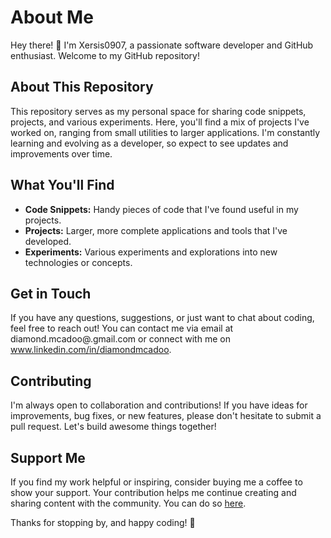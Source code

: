 # About Me

Hey there! 👋 I'm Xersis0907, a passionate software developer and GitHub enthusiast. Welcome to my GitHub repository!

## About This Repository

This repository serves as my personal space for sharing code snippets, projects, and various experiments. Here, you'll find a mix of projects I've worked on, ranging from small utilities to larger applications. I'm constantly learning and evolving as a developer, so expect to see updates and improvements over time.

## What You'll Find

- **Code Snippets:** Handy pieces of code that I've found useful in my projects.
- **Projects:** Larger, more complete applications and tools that I've developed.
- **Experiments:** Various experiments and explorations into new technologies or concepts.

## Get in Touch

If you have any questions, suggestions, or just want to chat about coding, feel free to reach out! You can contact me via email at diamond.mcadoo@.gmail.com or connect with me on www.linkedin.com/in/diamondmcadoo.

## Contributing

I'm always open to collaboration and contributions! If you have ideas for improvements, bug fixes, or new features, please don't hesitate to submit a pull request. Let's build awesome things together!

## Support Me

If you find my work helpful or inspiring, consider buying me a coffee to show your support. Your contribution helps me continue creating and sharing content with the community. You can do so [here](https://www.buymeacoffee.com/yourusername).

Thanks for stopping by, and happy coding! 🚀
